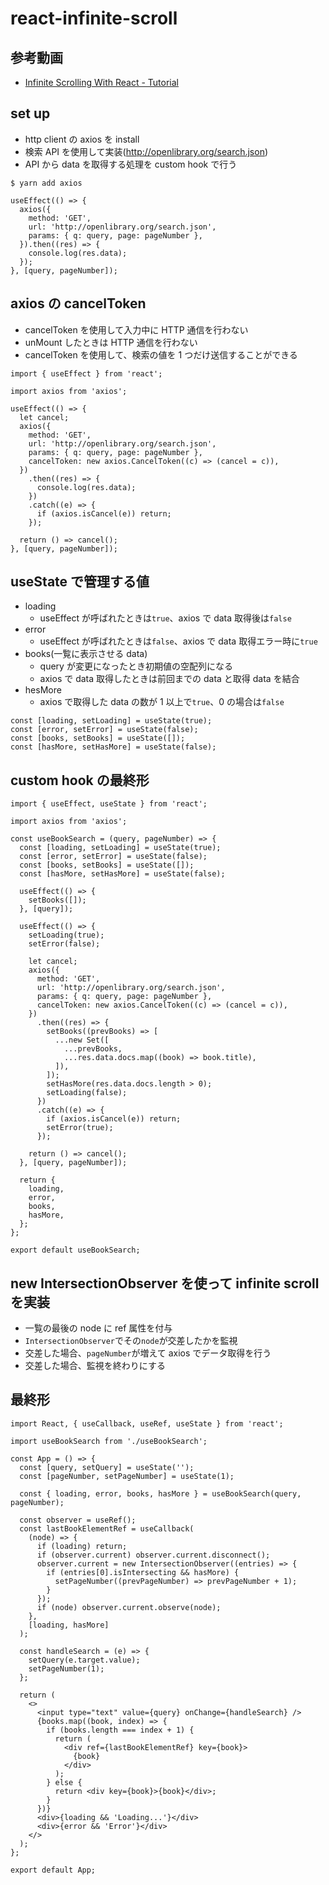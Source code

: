# react-infinite-scroll

## 参考動画

- [Infinite Scrolling With React - Tutorial](https://www.youtube.com/watch?v=NZKUirTtxcg&list=WL&index=3&t=1154s)

## set up

- http client の axios を install
- 検索 API を使用して実装(http://openlibrary.org/search.json)
- API から data を取得する処理を custom hook で行う

```
$ yarn add axios
```

```
useEffect(() => {
  axios({
    method: 'GET',
    url: 'http://openlibrary.org/search.json',
    params: { q: query, page: pageNumber },
  }).then((res) => {
    console.log(res.data);
  });
}, [query, pageNumber]);
```

## axios の cancelToken

- cancelToken を使用して入力中に HTTP 通信を行わない
- unMount したときは HTTP 通信を行わない
- cancelToken を使用して、検索の値を 1 つだけ送信することができる

```
import { useEffect } from 'react';

import axios from 'axios';

useEffect(() => {
  let cancel;
  axios({
    method: 'GET',
    url: 'http://openlibrary.org/search.json',
    params: { q: query, page: pageNumber },
    cancelToken: new axios.CancelToken((c) => (cancel = c)),
  })
    .then((res) => {
      console.log(res.data);
    })
    .catch((e) => {
      if (axios.isCancel(e)) return;
    });

  return () => cancel();
}, [query, pageNumber]);
```

## useState で管理する値

- loading
  - useEffect が呼ばれたときは`true`、axios で data 取得後は`false`
- error
  - useEffect が呼ばれたときは`false`、axios で data 取得エラー時に`true`
- books(一覧に表示させる data)
  - query が変更になったとき初期値の空配列になる
  - axios で data 取得したときは前回までの data と取得 data を結合
- hesMore
  - axios で取得した data の数が 1 以上で`true`、0 の場合は`false`

```
const [loading, setLoading] = useState(true);
const [error, setError] = useState(false);
const [books, setBooks] = useState([]);
const [hasMore, setHasMore] = useState(false);
```

## custom hook の最終形

```
import { useEffect, useState } from 'react';

import axios from 'axios';

const useBookSearch = (query, pageNumber) => {
  const [loading, setLoading] = useState(true);
  const [error, setError] = useState(false);
  const [books, setBooks] = useState([]);
  const [hasMore, setHasMore] = useState(false);

  useEffect(() => {
    setBooks([]);
  }, [query]);

  useEffect(() => {
    setLoading(true);
    setError(false);

    let cancel;
    axios({
      method: 'GET',
      url: 'http://openlibrary.org/search.json',
      params: { q: query, page: pageNumber },
      cancelToken: new axios.CancelToken((c) => (cancel = c)),
    })
      .then((res) => {
        setBooks((prevBooks) => [
          ...new Set([
            ...prevBooks,
            ...res.data.docs.map((book) => book.title),
          ]),
        ]);
        setHasMore(res.data.docs.length > 0);
        setLoading(false);
      })
      .catch((e) => {
        if (axios.isCancel(e)) return;
        setError(true);
      });

    return () => cancel();
  }, [query, pageNumber]);

  return {
    loading,
    error,
    books,
    hasMore,
  };
};

export default useBookSearch;
```

## new IntersectionObserver を使って infinite scroll を実装

- 一覧の最後の node に ref 属性を付与
- `IntersectionObserver`でその`node`が交差したかを監視
- 交差した場合、`pageNumber`が増えて axios でデータ取得を行う
- 交差した場合、監視を終わりにする

## 最終形

```
import React, { useCallback, useRef, useState } from 'react';

import useBookSearch from './useBookSearch';

const App = () => {
  const [query, setQuery] = useState('');
  const [pageNumber, setPageNumber] = useState(1);

  const { loading, error, books, hasMore } = useBookSearch(query, pageNumber);

  const observer = useRef();
  const lastBookElementRef = useCallback(
    (node) => {
      if (loading) return;
      if (observer.current) observer.current.disconnect();
      observer.current = new IntersectionObserver((entries) => {
        if (entries[0].isIntersecting && hasMore) {
          setPageNumber((prevPageNumber) => prevPageNumber + 1);
        }
      });
      if (node) observer.current.observe(node);
    },
    [loading, hasMore]
  );

  const handleSearch = (e) => {
    setQuery(e.target.value);
    setPageNumber(1);
  };

  return (
    <>
      <input type="text" value={query} onChange={handleSearch} />
      {books.map((book, index) => {
        if (books.length === index + 1) {
          return (
            <div ref={lastBookElementRef} key={book}>
              {book}
            </div>
          );
        } else {
          return <div key={book}>{book}</div>;
        }
      })}
      <div>{loading && 'Loading...'}</div>
      <div>{error && 'Error'}</div>
    </>
  );
};

export default App;
```

